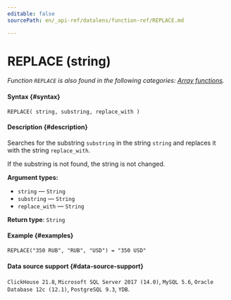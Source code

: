 ```yaml
---
editable: false
sourcePath: en/_api-ref/datalens/function-ref/REPLACE.md

---
```


# REPLACE (string)

_Function `REPLACE` is also found in the following categories: [Array functions](REPLACE_ARRAY.md)._

#### Syntax {#syntax}


```
REPLACE( string, substring, replace_with )
```

#### Description {#description}
Searches for the substring `substring` in the string `string` and replaces it with the string `replace_with`.

If the substring is not found, the string is not changed.

**Argument types:**
- `string` — `String`
- `substring` — `String`
- `replace_with` — `String`


**Return type**: `String`

#### Example {#examples}

```
REPLACE("350 RUB", "RUB", "USD") = "350 USD"
```


#### Data source support {#data-source-support}

`ClickHouse 21.8`, `Microsoft SQL Server 2017 (14.0)`, `MySQL 5.6`, `Oracle Database 12c (12.1)`, `PostgreSQL 9.3`, `YDB`.
